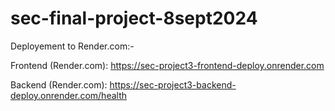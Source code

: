 # sec-final-project-8sept2024

Deployement to Render.com:-

Frontend (Render.com):
https://sec-project3-frontend-deploy.onrender.com

Backend (Render.com):
https://sec-project3-backend-deploy.onrender.com/health


